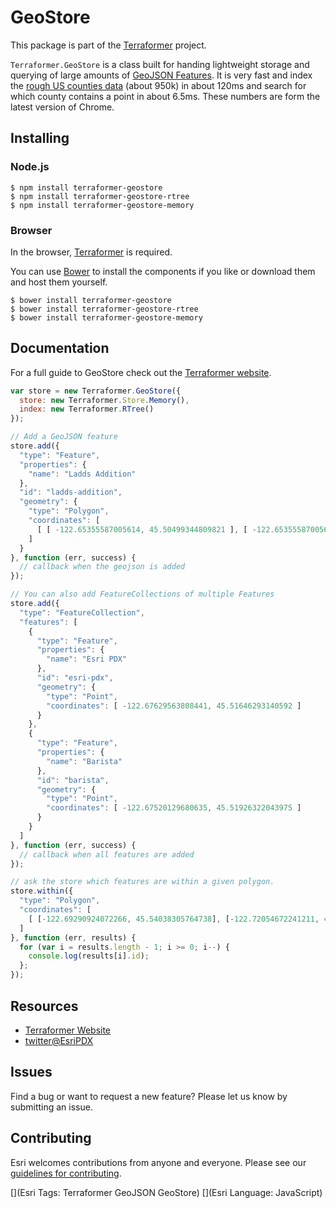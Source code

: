 # GeoStore

This package is part of the [Terraformer](http://terraformer.io) project.

`Terraformer.GeoStore` is a class built for handing lightweight storage and querying of large amounts of [GeoJSON Features](http://www.geojson.org/geojson-spec.html#feature-objects). It is very fast and index the [rough US counties data](https://github.com/Esri/Terraformer/blob/master/examples/geostore/counties_rough.json) (about 950k) in about 120ms and search for which county contains a point in about 6.5ms. These numbers are form the latest version of Chrome.

## Installing

### Node.js

```
$ npm install terraformer-geostore
$ npm install terraformer-geostore-rtree
$ npm install terraformer-geostore-memory
```

### Browser

In the browser, [Terraformer](http://github.com/esri/terraformer) is required.

You can use [Bower](http://bower.io/) to install the components if you like or download them and host them yourself.

```
$ bower install terraformer-geostore
$ bower install terraformer-geostore-rtree
$ bower install terraformer-geostore-memory
```

## Documentation

For a full guide to GeoStore check out the [Terraformer website](http://terraformer.io/geostore/).

```js
var store = new Terraformer.GeoStore({
  store: new Terraformer.Store.Memory(),
  index: new Terraformer.RTree()
});

// Add a GeoJSON feature
store.add({
  "type": "Feature",
  "properties": {
    "name": "Ladds Addition"
  },
  "id": "ladds-addition",
  "geometry": {
    "type": "Polygon",
    "coordinates": [
      [ [ -122.65355587005614, 45.50499344809821 ], [ -122.65355587005614, 45.512061121601 ], [ -122.64535903930664, 45.512061121601 ], [ -122.64535903930664, 45.50499344809821 ], [ -122.65355587005614, 45.50499344809821 ] ]
    ]
  }
}, function (err, success) {
  // callback when the geojson is added
});

// You can also add FeatureCollections of multiple Features
store.add({
  "type": "FeatureCollection",
  "features": [
    {
      "type": "Feature",
      "properties": {
        "name": "Esri PDX"
      },
      "id": "esri-pdx",
      "geometry": {
        "type": "Point",
        "coordinates": [ -122.67629563808441, 45.51646293140592 ]
      }
    },
    {
      "type": "Feature",
      "properties": {
        "name": "Barista"
      },
      "id": "barista",
      "geometry": {
        "type": "Point",
        "coordinates": [ -122.67520129680635, 45.51926322043975 ]
      }
    }
  ]
}, function (err, success) {
  // callback when all features are added
});

// ask the store which features are within a given polygon.
store.within({
  "type": "Polygon",
  "coordinates": [
    [ [-122.69290924072266, 45.54038305764738], [-122.72054672241211, 45.535453299886896], [-122.69479751586914, 45.51464736754301], [-122.67848968505858, 45.495398037299395], [-122.66836166381836, 45.495398037299395], [-122.66681671142577, 45.50321887154943], [-122.67127990722655, 45.51067773196122], [-122.67127990722655, 45.522585798722176], [-122.67110824584961, 45.53028260179986], [-122.69290924072266, 45.54038305764738] ]
  ]
}, function (err, results) {
  for (var i = results.length - 1; i >= 0; i--) {
    console.log(results[i].id);
  };
});
```

## Resources

* [Terraformer Website](http://terraformer.io)
* [twitter@EsriPDX](http://twitter.com/esripdx)

## Issues

Find a bug or want to request a new feature?  Please let us know by submitting an issue.

## Contributing

Esri welcomes contributions from anyone and everyone. Please see our [guidelines for contributing](https://github.com/esri/contributing).

[](Esri Tags: Terraformer GeoJSON GeoStore)
[](Esri Language: JavaScript)